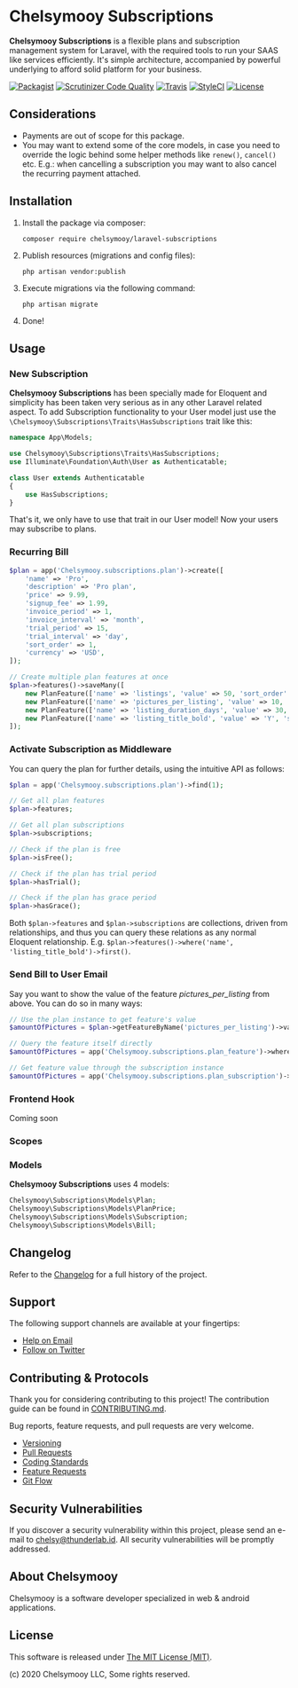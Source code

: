 # Chelsymooy Subscriptions

**Chelsymooy Subscriptions** is a flexible plans and subscription management system for Laravel, with the required tools to run your SAAS like services efficiently. It's simple architecture, accompanied by powerful underlying to afford solid platform for your business.

[![Packagist](https://img.shields.io/packagist/v/chelsymooy/laravel-subscriptions.svg?label=Packagist&style=flat-square)](https://packagist.org/packages/chelsymooy/laravel-subscriptions)
[![Scrutinizer Code Quality](https://img.shields.io/scrutinizer/g/chelsymooy/laravel-subscriptions.svg?label=Scrutinizer&style=flat-square)](https://scrutinizer-ci.com/g/chelsymooy/laravel-subscriptions/)
[![Travis](https://img.shields.io/travis/chelsymooy/laravel-subscriptions.svg?label=TravisCI&style=flat-square)](https://travis-ci.org/chelsymooy/laravel-subscriptions)
[![StyleCI](https://styleci.io/repos/93313402/shield)](https://styleci.io/repos/93313402)
[![License](https://img.shields.io/packagist/l/chelsymooy/laravel-subscriptions.svg?label=License&style=flat-square)](https://github.com/chelsymooy/laravel-subscriptions/blob/develop/LICENSE)


## Considerations

- Payments are out of scope for this package.
- You may want to extend some of the core models, in case you need to override the logic behind some helper methods like `renew()`, `cancel()` etc. E.g.: when cancelling a subscription you may want to also cancel the recurring payment attached.


## Installation

1. Install the package via composer:
    ```shell
    composer require chelsymooy/laravel-subscriptions
    ```

2. Publish resources (migrations and config files):
    ```shell
    php artisan vendor:publish
    ```

3. Execute migrations via the following command:
    ```shell
    php artisan migrate
    ```

4. Done!


## Usage

### New Subscription

**Chelsymooy Subscriptions** has been specially made for Eloquent and simplicity has been taken very serious as in any other Laravel related aspect. To add Subscription functionality to your User model just use the `\Chelsymooy\Subscriptions\Traits\HasSubscriptions` trait like this:

```php
namespace App\Models;

use Chelsymooy\Subscriptions\Traits\HasSubscriptions;
use Illuminate\Foundation\Auth\User as Authenticatable;

class User extends Authenticatable
{
    use HasSubscriptions;
}
```

That's it, we only have to use that trait in our User model! Now your users may subscribe to plans.

### Recurring Bill

```php
$plan = app('Chelsymooy.subscriptions.plan')->create([
    'name' => 'Pro',
    'description' => 'Pro plan',
    'price' => 9.99,
    'signup_fee' => 1.99,
    'invoice_period' => 1,
    'invoice_interval' => 'month',
    'trial_period' => 15,
    'trial_interval' => 'day',
    'sort_order' => 1,
    'currency' => 'USD',
]);

// Create multiple plan features at once
$plan->features()->saveMany([
    new PlanFeature(['name' => 'listings', 'value' => 50, 'sort_order' => 1]),
    new PlanFeature(['name' => 'pictures_per_listing', 'value' => 10, 'sort_order' => 5]),
    new PlanFeature(['name' => 'listing_duration_days', 'value' => 30, 'sort_order' => 10, 'resettable_period' => 1, 'resettable_interval' => 'month']),
    new PlanFeature(['name' => 'listing_title_bold', 'value' => 'Y', 'sort_order' => 15])
]);
```

### Activate Subscription as Middleware

You can query the plan for further details, using the intuitive API as follows:

```php
$plan = app('Chelsymooy.subscriptions.plan')->find(1);

// Get all plan features                
$plan->features;

// Get all plan subscriptions
$plan->subscriptions;

// Check if the plan is free
$plan->isFree();

// Check if the plan has trial period
$plan->hasTrial();

// Check if the plan has grace period
$plan->hasGrace();
```

Both `$plan->features` and `$plan->subscriptions` are collections, driven from relationships, and thus you can query these relations as any normal Eloquent relationship. E.g. `$plan->features()->where('name', 'listing_title_bold')->first()`.

### Send Bill to User Email

Say you want to show the value of the feature _pictures_per_listing_ from above. You can do so in many ways:

```php
// Use the plan instance to get feature's value
$amountOfPictures = $plan->getFeatureByName('pictures_per_listing')->value;

// Query the feature itself directly
$amountOfPictures = app('Chelsymooy.subscriptions.plan_feature')->where('name', 'pictures_per_listing')->first()->value;

// Get feature value through the subscription instance
$amountOfPictures = app('Chelsymooy.subscriptions.plan_subscription')->find(1)->getFeatureValue('pictures_per_listing');
```

### Frontend Hook

Coming soon

### Scopes

### Models

**Chelsymooy Subscriptions** uses 4 models:

```php
Chelsymooy\Subscriptions\Models\Plan;
Chelsymooy\Subscriptions\Models\PlanPrice;
Chelsymooy\Subscriptions\Models\Subscription;
Chelsymooy\Subscriptions\Models\Bill;
```


## Changelog

Refer to the [Changelog](CHANGELOG.md) for a full history of the project.


## Support

The following support channels are available at your fingertips:

- [Help on Email](mailto:chelsy@thunderlab.id)
- [Follow on Twitter](https://twitter.com/cmooy)


## Contributing & Protocols

Thank you for considering contributing to this project! The contribution guide can be found in [CONTRIBUTING.md](CONTRIBUTING.md).

Bug reports, feature requests, and pull requests are very welcome.

- [Versioning](CONTRIBUTING.md#versioning)
- [Pull Requests](CONTRIBUTING.md#pull-requests)
- [Coding Standards](CONTRIBUTING.md#coding-standards)
- [Feature Requests](CONTRIBUTING.md#feature-requests)
- [Git Flow](CONTRIBUTING.md#git-flow)


## Security Vulnerabilities

If you discover a security vulnerability within this project, please send an e-mail to [chelsy@thunderlab.id](chelsy@thunderlab.id). All security vulnerabilities will be promptly addressed.


## About Chelsymooy

Chelsymooy is a software developer specialized in web & android applications.


## License

This software is released under [The MIT License (MIT)](LICENSE).

(c) 2020 Chelsymooy LLC, Some rights reserved.
